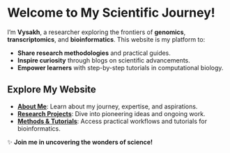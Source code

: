 # Welcome to My Scientific Journey!

I’m **Vysakh**, a researcher exploring the frontiers of **genomics**, **transcriptomics**, and **bioinformatics**. This website is my platform to:
- **Share research methodologies** and practical guides.
- **Inspire curiosity** through blogs on scientific advancements.
- **Empower learners** with step-by-step tutorials in computational biology.

## Explore My Website

- **[About Me](about.md)**: Learn about my journey, expertise, and aspirations.  
- **[Research Projects](projects.md)**: Dive into pioneering ideas and ongoing work.  
- **[Methods & Tutorials](methods.md)**: Access practical workflows and tutorials for bioinformatics.

✨ **Join me in uncovering the wonders of science!**
